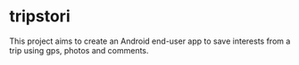 # tripstori

This project aims to create an Android end-user app to save interests from a trip using gps, photos and comments.
